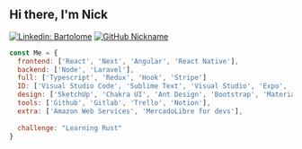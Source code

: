 <h2> Hi there, I'm Nick </h2>


[![Linkedin: Bartolome](https://img.shields.io/badge/-bartolome-blue?style=flat-square&logo=Linkedin&logoColor=white&link=https://www.linkedin.com/in/bartolomé-canitrot-2975891b9/)](https://www.linkedin.com/in/bartolomé-canitrot-2975891b9/)
[![GitHub Nickname](https://img.shields.io/github/followers/NickGroenl?label=follow&style=social)](https://github.com/NickGroenl)



```javascript
const Me = {
  frontend: ['React', 'Next', 'Angular', 'React Native'],
  backend: ['Node', 'Laravel'],
  full: ['Typescript', 'Redux', 'Hook', 'Stripe']
  ID: ['Visual Studio Code', 'Sublime Text', 'Visual Studio', 'Expo', 'Android Studio'],
  design: ['SketchUp', 'Chakra UI', 'Ant Design', 'Bootstrap', 'MaterialDesign'],
  tools: ['Github', 'Gitlab', 'Trello', 'Notion'],
  extra: ['Amazon Web Services', 'MercadoLibre for devs'],
  
  challenge: "Learning Rust"
}
```




